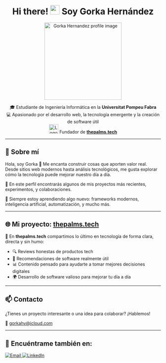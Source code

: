 <h1 align="center">Hi there! <img src="https://raw.githubusercontent.com/MartinHeinz/MartinHeinz/master/wave.gif" width="30px"> Soy Gorka Hernández</h1>

<p align="center">
  <img src="https://media.licdn.com/dms/image/v2/D4D03AQGCuami6wFzUQ/profile-displayphoto-shrink_400_400/profile-displayphoto-shrink_400_400/0/1709492640196?e=1752105600&v=beta&t=HrAk_5TXWqZ5hGvFSDdcNRE0LPnoTPZUW_vd5MrWWE0" width="250px" alt="Gorka Hernandez profile image"/>
</p>

<p align="center">
  🎓 Estudiante de Ingeniería Informática en la <strong>Universitat Pompeu Fabra</strong><br>
  💻 Apasionado por el desarrollo web, la tecnología emergente y la creación de software útil<br>
  <img src="https://yt3.ggpht.com/BavB1XFBiZMo32Jh4H396kBtwowS4swhbNoVAIq_0ET5NP9dkNZWPC1y7G7IsT6Zs4IRDNhb=s108-c-k-c0x00ffffff-no-rj" width="30px" alt="Logo de thepalms.tech"/>
  Fundador de <a href="https://thepalms.tech" target="_blank"><strong>thepalms.tech</strong></a>

</p>

---

## 🚀 Sobre mí

Hola, soy Gorka 👋 Me encanta construir cosas que aporten valor real. Desde sitios web modernos hasta análisis tecnológicos, me gusta explorar cómo la tecnología puede mejorar nuestro día a día.

🔧 En este perfil encontrarás algunos de mis proyectos más recientes, experimentos, y colaboraciones.

🧠 Siempre estoy aprendiendo algo nuevo: frameworks modernos, inteligencia artificial, automatización, y mucho más.

---

## 🌐 Mi proyecto: [thepalms.tech](https://thepalms.tech)

📰 En **thepalms.tech** compartimos lo último en tecnología de forma clara, directa y sin humo:  
- 🔍 Reviews honestas de productos tech  
- 🧰 Recomendaciones de software realmente útil  
- 📊 Contenido pensado para ayudarte a tomar mejores decisiones digitales  
- 🌍 Desarrollo de software valioso para mejorar tu día a día

---

## 📫 Contacto

¿Tienes un proyecto interesante o una idea para colaborar? ¡Hablemos!

📩 gorkahv@icloud.com

---

## 🔗 Encuéntrame también en:

<p align="left">
  <a href="mailto:gorkahv@icloud.com">
    <img alt="Email" src="https://img.shields.io/badge/Email-gorkahv@icloud.com-D14836?style=for-the-badge&logo=gmail&logoColor=white" />
  </a>
  <a href="https://www.linkedin.com/in/gorka-hernandez-11204126a/" target="_blank">
    <img alt="LinkedIn" src="https://img.shields.io/badge/LinkedIn-Gorka%20Hern%C3%A1ndez-0077B5?style=for-the-badge&logo=linkedin&logoColor=white" />
  </a>
</p>
